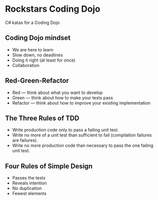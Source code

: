 # Rockstars Coding Dojo
C# katas for a Coding Dojo

## Coding Dojo mindset

* We are here to learn
* Slow down, no deadlines
* Doing it right (at least for once)
* Collaboration

## Red-Green-Refactor

* Red — think about what you want to develop
* Green — think about how to make your tests pass
* Refactor — think about how to improve your existing implementation

## The Three Rules of TDD

* Write production code only to pass a failing unit test.
* Write no more of a unit test than sufficient to fail (compilation failures are failures).
* Write no more production code than necessary to pass the one failing unit test.

## Four Rules of Simple Design

* Passes the tests
* Reveals intention
* No duplication
* Fewest elements
